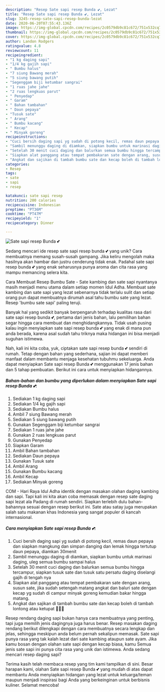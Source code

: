 ```yaml
---
description: "Resep Sate sapi resep Bunda 💕, Lezat"
title: "Resep Sate sapi resep Bunda 💕, Lezat"
slug: 3245-resep-sate-sapi-resep-bunda-lezat
date: 2020-06-20T07:55:43.136Z
image: https://img-global.cpcdn.com/recipes/2c0579db9c81c672/751x532cq70/sate-sapi-resep-bunda-💕-foto-resep-utama.jpg
thumbnail: https://img-global.cpcdn.com/recipes/2c0579db9c81c672/751x532cq70/sate-sapi-resep-bunda-💕-foto-resep-utama.jpg
cover: https://img-global.cpcdn.com/recipes/2c0579db9c81c672/751x532cq70/sate-sapi-resep-bunda-💕-foto-resep-utama.jpg
author: Landon Rodgers
ratingvalue: 4.8
reviewcount: 11
recipeingredient:
- "1 kg daging sapi"
- "1/4 kg gajih sapi"
- " Bumbu halus"
- "7 siung Bawang merah"
- "5 siung bawang putih"
- "Segenggam biji ketumbar sangrai"
- "1 ruas jahe jahe"
- "2 ruas lengkuas parut"
- " Penyedap"
- " Garam"
- " Bahan tambahan"
- " Daun pepaya"
- "Tusuk sate"
- " Arang"
- " Bumbu kacang"
- " Kecap"
- " Minyak goreng"
recipeinstructions:
- "Cuci bersih daging sapi yg sudah di potong kecil, remas daun pepaya dan siapkan mangkung dan simpan danging dan lemak hingga tertutup daun pepaya, diamkan 30menit"
- "Sambil menunggu daging di diamkan, siapkan bumbu untuk marinasi daging, uleg semua bumbu sampai halus"
- "Setelah 30 menit cuci daging dan balurkan semua bumbu hingga tercampur, siapkan tusuk sate dan tusuk satu persatu daging diselangi gajih di tengah nya"
- "Siapkan alat panggang atau tempat pembakaran sate dengan arang, susun sate, jika sudah setengah matang angkat dan baluri sate dengan kecap yg sudah di campur minyak goreng kemudian bakar hingga matang."
- "Angkat dan sajikan di tambah bumbu sate dan kecap boleh di tambah lontong atau ketupat 👌🏻💕"
categories:
- Resep
tags:
- sate
- sapi
- resep

katakunci: sate sapi resep 
nutrition: 200 calories
recipecuisine: Indonesian
preptime: "PT36M"
cooktime: "PT47M"
recipeyield: "1"
recipecategory: Dinner

---
```



![Sate sapi resep Bunda 💕](https://img-global.cpcdn.com/recipes/2c0579db9c81c672/751x532cq70/sate-sapi-resep-bunda-💕-foto-resep-utama.jpg)

Sedang mencari ide resep sate sapi resep bunda 💕 yang unik? Cara membuatnya memang susah-susah gampang. Jika keliru mengolah maka hasilnya akan hambar dan justru cenderung tidak enak. Padahal sate sapi resep bunda 💕 yang enak seharusnya punya aroma dan cita rasa yang mampu memancing selera kita.

Cara Membuat Resep Bumbu Sate - Sate kambing dan sate sapi nyantanya masih menjadi menu utama dalam setiap momen Idul Adha. Membuat sate kambing dan sate sapi yang lezat sebenarnya tidak terlalu sulit dan setiap orang pun dapat membuatnya dirumah asal tahu bumbu sate yang lezat. Resep &#39;bumbu sate sapi&#39; paling teruji.

Banyak hal yang sedikit banyak berpengaruh terhadap kualitas rasa dari sate sapi resep bunda 💕, pertama dari jenis bahan, lalu pemilihan bahan segar hingga cara membuat dan menghidangkannya. Tidak usah pusing kalau ingin menyiapkan sate sapi resep bunda 💕 yang enak di mana pun anda berada, karena asal sudah tahu triknya maka hidangan ini bisa menjadi suguhan istimewa.


Nah, kali ini kita coba, yuk, ciptakan sate sapi resep bunda 💕 sendiri di rumah. Tetap dengan bahan yang sederhana, sajian ini dapat memberi manfaat dalam membantu menjaga kesehatan tubuhmu sekeluarga. Anda dapat menyiapkan Sate sapi resep Bunda 💕 menggunakan 17 jenis bahan dan 5 tahap pembuatan. Berikut ini cara untuk menyiapkan hidangannya.

<!--inarticleads1-->

##### Bahan-bahan dan bumbu yang diperlukan dalam menyiapkan Sate sapi resep Bunda 💕:

1. Sediakan 1 kg daging sapi
1. Sediakan 1/4 kg gajih sapi
1. Sediakan  Bumbu halus
1. Ambil 7 siung Bawang merah
1. Sediakan 5 siung bawang putih
1. Gunakan Segenggam biji ketumbar sangrai
1. Sediakan 1 ruas jahe jahe
1. Gunakan 2 ruas lengkuas parut
1. Gunakan  Penyedap
1. Siapkan  Garam
1. Ambil  Bahan tambahan
1. Sediakan  Daun pepaya
1. Gunakan Tusuk sate
1. Ambil  Arang
1. Gunakan  Bumbu kacang
1. Ambil  Kecap
1. Sediakan  Minyak goreng


COM - Hari Raya Idul Adha identik dengan masakan olahan daging kambing dan sapi. Tapi kali ini kita akan coba memasak dengan resep sate daging sapi lezat ala Padang di rumah sendiri. Siapkan terlebih dulu bahan-bahannya sesuai dengan resep berikut ini. Sate atau satay juga merupakan salah satu makanan khas Indonesia yang sangat populer di kancah internasional. 

<!--inarticleads2-->

##### Cara menyiapkan Sate sapi resep Bunda 💕:

1. Cuci bersih daging sapi yg sudah di potong kecil, remas daun pepaya dan siapkan mangkung dan simpan danging dan lemak hingga tertutup daun pepaya, diamkan 30menit
1. Sambil menunggu daging di diamkan, siapkan bumbu untuk marinasi daging, uleg semua bumbu sampai halus
1. Setelah 30 menit cuci daging dan balurkan semua bumbu hingga tercampur, siapkan tusuk sate dan tusuk satu persatu daging diselangi gajih di tengah nya
1. Siapkan alat panggang atau tempat pembakaran sate dengan arang, susun sate, jika sudah setengah matang angkat dan baluri sate dengan kecap yg sudah di campur minyak goreng kemudian bakar hingga matang.
1. Angkat dan sajikan di tambah bumbu sate dan kecap boleh di tambah lontong atau ketupat 👌🏻💕


Resep rendang daging sapi bukan hanya cara membuatnya yang penting, tapi juga memilih jenis dagingnya juga harus benar. Resep masakan daging rendang berikut dilengkapi dengan cara membuatnya secara lengkap dan jelas, sehingga meskipun anda belum pernah sekalipun memasak. Sate sapi punya rasa yang tak kalah lezat dari sate kambing ataupun sate ayam. Jika kamu bosan dengan olahan sate sapi dengan kecap biasa, kamu Semua jenis sate sapi ini punya cita rasa yang unik dan istimewa. Anda sedang mencari resep daging sapi? 

Terima kasih telah membaca resep yang tim kami tampilkan di sini. Besar harapan kami, olahan Sate sapi resep Bunda 💕 yang mudah di atas dapat membantu Anda menyiapkan hidangan yang lezat untuk keluarga/teman maupun menjadi inspirasi bagi Anda yang berkeinginan untuk berbisnis kuliner. Selamat mencoba!
